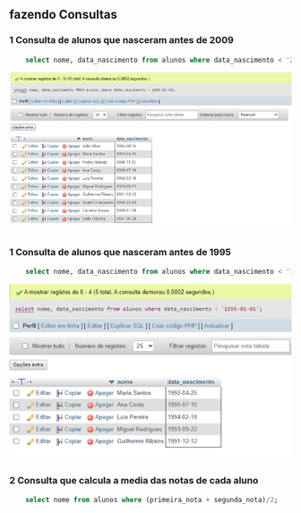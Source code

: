 ## fazendo Consultas

### 1 Consulta de alunos que nasceram antes de 2009

```sql
    select nome, data_nascimento from alunos where data_nascimento < '2009-01-01';
```
 ![resultado da pesquisa](imagens-consultas/1-consulta.png)

##

### 1 Consulta de alunos que nasceram antes de 1995

```sql
    select nome, data_nascimento from alunos where data_nascimento < '1995-01-01';
```
 ![resultado da pesquisa](imagens-consultas/2-1consulta.png)

##

### 2 Consulta que calcula a media das notas de cada aluno

```sql
    select nome from alunos where (primeira_nota + segunda_nota)/2;
```